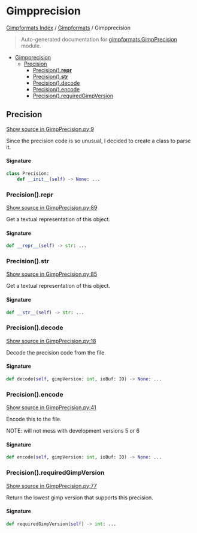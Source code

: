 # Gimpprecision

[Gimpformats Index](../README.md#gimpformats-index) / [Gimpformats](./index.md#gimpformats) / Gimpprecision

> Auto-generated documentation for [gimpformats.GimpPrecision](../../../gimpformats/GimpPrecision.py) module.

- [Gimpprecision](#gimpprecision)
  - [Precision](#precision)
    - [Precision().__repr__](#precision()__repr__)
    - [Precision().__str__](#precision()__str__)
    - [Precision().decode](#precision()decode)
    - [Precision().encode](#precision()encode)
    - [Precision().requiredGimpVersion](#precision()requiredgimpversion)

## Precision

[Show source in GimpPrecision.py:9](../../../gimpformats/GimpPrecision.py#L9)

Since the precision code is so unusual, I decided to create a class to parse it.

#### Signature

```python
class Precision:
    def __init__(self) -> None: ...
```

### Precision().__repr__

[Show source in GimpPrecision.py:89](../../../gimpformats/GimpPrecision.py#L89)

Get a textual representation of this object.

#### Signature

```python
def __repr__(self) -> str: ...
```

### Precision().__str__

[Show source in GimpPrecision.py:85](../../../gimpformats/GimpPrecision.py#L85)

Get a textual representation of this object.

#### Signature

```python
def __str__(self) -> str: ...
```

### Precision().decode

[Show source in GimpPrecision.py:18](../../../gimpformats/GimpPrecision.py#L18)

Decode the precision code from the file.

#### Signature

```python
def decode(self, gimpVersion: int, ioBuf: IO) -> None: ...
```

### Precision().encode

[Show source in GimpPrecision.py:41](../../../gimpformats/GimpPrecision.py#L41)

Encode this to the file.

NOTE: will not mess with development versions 5 or 6

#### Signature

```python
def encode(self, gimpVersion: int, ioBuf: IO) -> None: ...
```

### Precision().requiredGimpVersion

[Show source in GimpPrecision.py:77](../../../gimpformats/GimpPrecision.py#L77)

Return the lowest gimp version that supports this precision.

#### Signature

```python
def requiredGimpVersion(self) -> int: ...
```